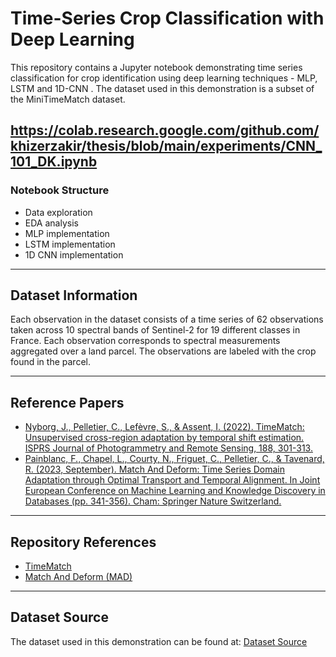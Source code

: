 # Time-Series Crop Classification with Deep Learning

This repository contains a Jupyter notebook demonstrating time series classification for crop identification using deep learning techniques - MLP, LSTM and 1D-CNN . The dataset used in this demonstration is a subset of the MiniTimeMatch dataset.

https://colab.research.google.com/github.com/khizerzakir/thesis/blob/main/experiments/CNN_101_DK.ipynb
---
### Notebook Structure

- Data exploration
- EDA analysis
- MLP implementation
- LSTM implementation
- 1D CNN implementation
---
## Dataset Information

Each observation in the dataset consists of a time series of 62 observations taken across 10 spectral bands of Sentinel-2 for 19 different classes in France. Each observation corresponds to spectral measurements aggregated over a land parcel. The observations are labeled with the crop found in the parcel.

---
## Reference Papers

- [Nyborg, J., Pelletier, C., Lefèvre, S., & Assent, I. (2022). TimeMatch: Unsupervised cross-region adaptation by temporal shift estimation. ISPRS Journal of Photogrammetry and Remote Sensing, 188, 301-313.](https://arxiv.org/abs/2111.02682)
- [Painblanc, F., Chapel, L., Courty, N., Friguet, C., Pelletier, C., & Tavenard, R. (2023, September). Match And Deform: Time Series Domain Adaptation through Optimal Transport and Temporal Alignment. In Joint European Conference on Machine Learning and Knowledge Discovery in Databases (pp. 341-356). Cham: Springer Nature Switzerland.](https://arxiv.org/abs/2308.12686)
---
## Repository References

- [TimeMatch](https://github.com/jnyborg/timematch)
- [Match And Deform (MAD)](https://github.com/rtavenar/MatchAndDeform)
---
## Dataset Source

The dataset used in this demonstration can be found at: [Dataset Source](https://doi.org/10.5281/zenodo.5636422)
